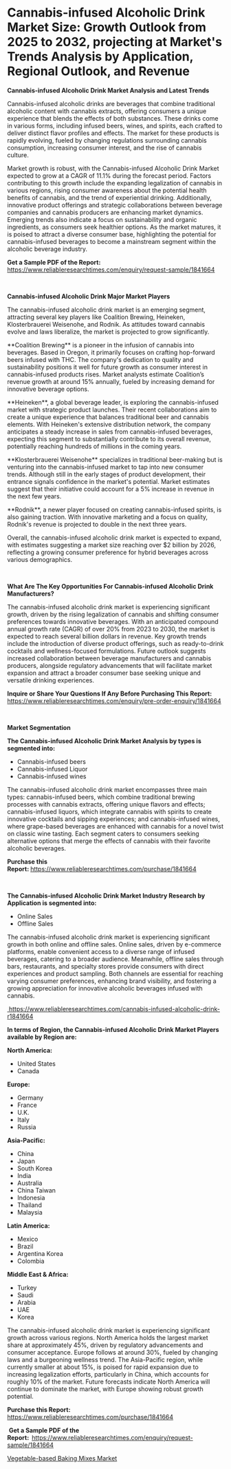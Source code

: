 <p><h1>Cannabis-infused Alcoholic Drink Market Size: Growth Outlook from 2025 to 2032, projecting at Market's Trends Analysis by Application, Regional Outlook, and Revenue</h1></p><p><strong>Cannabis-infused Alcoholic Drink Market Analysis and Latest Trends</strong></p>
<p><p>Cannabis-infused alcoholic drinks are beverages that combine traditional alcoholic content with cannabis extracts, offering consumers a unique experience that blends the effects of both substances. These drinks come in various forms, including infused beers, wines, and spirits, each crafted to deliver distinct flavor profiles and effects. The market for these products is rapidly evolving, fueled by changing regulations surrounding cannabis consumption, increasing consumer interest, and the rise of cannabis culture.</p><p>Market growth is robust, with the Cannabis-infused Alcoholic Drink Market expected to grow at a CAGR of 11.1% during the forecast period. Factors contributing to this growth include the expanding legalization of cannabis in various regions, rising consumer awareness about the potential health benefits of cannabis, and the trend of experiential drinking. Additionally, innovative product offerings and strategic collaborations between beverage companies and cannabis producers are enhancing market dynamics. Emerging trends also indicate a focus on sustainability and organic ingredients, as consumers seek healthier options. As the market matures, it is poised to attract a diverse consumer base, highlighting the potential for cannabis-infused beverages to become a mainstream segment within the alcoholic beverage industry.</p></p>
<p><strong>Get a Sample PDF of the Report:&nbsp;</strong> <a href="https://www.reliableresearchtimes.com/enquiry/request-sample/1841664?utm_campaign=2123&utm_medium=2&utm_source=Github&utm_content=ia&utm_term=15022025&utm_id=cannabis-infused-alcoholic-drink">https://www.reliableresearchtimes.com/enquiry/request-sample/1841664</a></p>
<p>&nbsp;</p>
<p><strong>Cannabis-infused Alcoholic Drink Major Market Players</strong></p>
<p><p>The cannabis-infused alcoholic drink market is an emerging segment, attracting several key players like Coalition Brewing, Heineken, Klosterbrauerei Weisenohe, and Rodnik. As attitudes toward cannabis evolve and laws liberalize, the market is projected to grow significantly.</p><p>**Coalition Brewing** is a pioneer in the infusion of cannabis into beverages. Based in Oregon, it primarily focuses on crafting hop-forward beers infused with THC. The company's dedication to quality and sustainability positions it well for future growth as consumer interest in cannabis-infused products rises. Market analysts estimate Coalition’s revenue growth at around 15% annually, fueled by increasing demand for innovative beverage options.</p><p>**Heineken**, a global beverage leader, is exploring the cannabis-infused market with strategic product launches. Their recent collaborations aim to create a unique experience that balances traditional beer and cannabis elements. With Heineken's extensive distribution network, the company anticipates a steady increase in sales from cannabis-infused beverages, expecting this segment to substantially contribute to its overall revenue, potentially reaching hundreds of millions in the coming years.</p><p>**Klosterbrauerei Weisenohe** specializes in traditional beer-making but is venturing into the cannabis-infused market to tap into new consumer trends. Although still in the early stages of product development, their entrance signals confidence in the market's potential. Market estimates suggest that their initiative could account for a 5% increase in revenue in the next few years.</p><p>**Rodnik**, a newer player focused on creating cannabis-infused spirits, is also gaining traction. With innovative marketing and a focus on quality, Rodnik's revenue is projected to double in the next three years.</p><p>Overall, the cannabis-infused alcoholic drink market is expected to expand, with estimates suggesting a market size reaching over $2 billion by 2026, reflecting a growing consumer preference for hybrid beverages across various demographics.</p></p>
<p>&nbsp;</p>
<p><strong>What Are The Key Opportunities For Cannabis-infused Alcoholic Drink Manufacturers?</strong></p>
<p><p>The cannabis-infused alcoholic drink market is experiencing significant growth, driven by the rising legalization of cannabis and shifting consumer preferences towards innovative beverages. With an anticipated compound annual growth rate (CAGR) of over 20% from 2023 to 2030, the market is expected to reach several billion dollars in revenue. Key growth trends include the introduction of diverse product offerings, such as ready-to-drink cocktails and wellness-focused formulations. Future outlook suggests increased collaboration between beverage manufacturers and cannabis producers, alongside regulatory advancements that will facilitate market expansion and attract a broader consumer base seeking unique and versatile drinking experiences.</p></p>
<p><strong>Inquire or Share Your Questions If Any Before Purchasing This Report:</strong> <a href="https://www.reliableresearchtimes.com/enquiry/pre-order-enquiry/1841664?utm_campaign=2123&utm_medium=2&utm_source=Github&utm_content=ia&utm_term=15022025&utm_id=cannabis-infused-alcoholic-drink">https://www.reliableresearchtimes.com/enquiry/pre-order-enquiry/1841664</a></p>
<p>&nbsp;</p>
<p><strong>Market Segmentation</strong></p>
<p><strong>The Cannabis-infused Alcoholic Drink Market Analysis by types is segmented into:</strong></p>
<p><ul><li>Cannabis-infused beers</li><li>Cannabis-infused Liquor</li><li>Cannabis-infused wines</li></ul></p>
<p><p>The cannabis-infused alcoholic drink market encompasses three main types: cannabis-infused beers, which combine traditional brewing processes with cannabis extracts, offering unique flavors and effects; cannabis-infused liquors, which integrate cannabis with spirits to create innovative cocktails and sipping experiences; and cannabis-infused wines, where grape-based beverages are enhanced with cannabis for a novel twist on classic wine tasting. Each segment caters to consumers seeking alternative options that merge the effects of cannabis with their favorite alcoholic beverages.</p></p>
<p><strong>Purchase this Report:&nbsp;</strong><a href="https://www.reliableresearchtimes.com/purchase/1841664?utm_campaign=2123&utm_medium=2&utm_source=Github&utm_content=ia&utm_term=15022025&utm_id=cannabis-infused-alcoholic-drink">https://www.reliableresearchtimes.com/purchase/1841664</a></p>
<p>&nbsp;</p>
<p><strong>The Cannabis-infused Alcoholic Drink Market Industry Research by Application is segmented into:</strong></p>
<p><ul><li>Online Sales</li><li>Offline Sales</li></ul></p>
<p><p>The cannabis-infused alcoholic drink market is experiencing significant growth in both online and offline sales. Online sales, driven by e-commerce platforms, enable convenient access to a diverse range of infused beverages, catering to a broader audience. Meanwhile, offline sales through bars, restaurants, and specialty stores provide consumers with direct experiences and product sampling. Both channels are essential for reaching varying consumer preferences, enhancing brand visibility, and fostering a growing appreciation for innovative alcoholic beverages infused with cannabis.</p></p>
<p><a href="https://www.reliableresearchtimes.com/cannabis-infused-alcoholic-drink-r1841664?utm_campaign=2123&utm_medium=2&utm_source=Github&utm_content=ia&utm_term=15022025&utm_id=cannabis-infused-alcoholic-drink">&nbsp;https://www.reliableresearchtimes.com/cannabis-infused-alcoholic-drink-r1841664</a></p>
<p><strong>In terms of Region, the Cannabis-infused Alcoholic Drink Market Players available by Region are:</strong></p>
<p>
    <p> <strong> North America: </strong>
        <ul>
            <li>United States</li>
            <li>Canada</li>
        </ul>
        </p> 
    <p> <strong> Europe: </strong>
        <ul>
            <li>Germany</li>
            <li>France</li>
            <li>U.K.</li>
            <li>Italy</li>
            <li>Russia</li>
        </ul>
        </p> 
    <p> <strong> Asia-Pacific: </strong>
        <ul>
            <li>China</li>
            <li>Japan</li>
            <li>South Korea</li>
            <li>India</li>
            <li>Australia</li>
            <li>China Taiwan</li>
            <li>Indonesia</li>
            <li>Thailand</li>
            <li>Malaysia</li>
        </ul>
        </p> 
    <p> <strong> Latin America: </strong>
        <ul>
            <li>Mexico</li>
            <li>Brazil</li>
            <li>Argentina Korea</li>
            <li>Colombia</li>
        </ul>
        </p> 
    <p> <strong> Middle East & Africa: </strong>
        <ul>
            <li>Turkey</li>
            <li>Saudi</li>
            <li>Arabia</li>
            <li>UAE</li>
            <li>Korea</li>
        </ul>
    </p>
    </p>
<p><p>The cannabis-infused alcoholic drink market is experiencing significant growth across various regions. North America holds the largest market share at approximately 45%, driven by regulatory advancements and consumer acceptance. Europe follows at around 30%, fueled by changing laws and a burgeoning wellness trend. The Asia-Pacific region, while currently smaller at about 15%, is poised for rapid expansion due to increasing legalization efforts, particularly in China, which accounts for roughly 10% of the market. Future forecasts indicate North America will continue to dominate the market, with Europe showing robust growth potential.</p></p>
<p><strong>Purchase this Report: </strong><a href="https://www.reliableresearchtimes.com/purchase/1841664?utm_campaign=2123&utm_medium=2&utm_source=Github&utm_content=ia&utm_term=15022025&utm_id=cannabis-infused-alcoholic-drink">https://www.reliableresearchtimes.com/purchase/1841664</a></p>
<p>&nbsp;<strong>Get a Sample PDF of the Report:&nbsp;&nbsp;</strong><a href="https://www.reliableresearchtimes.com/enquiry/request-sample/1841664?utm_campaign=2123&utm_medium=2&utm_source=Github&utm_content=ia&utm_term=15022025&utm_id=cannabis-infused-alcoholic-drink">https://www.reliableresearchtimes.com/enquiry/request-sample/1841664</a></p>
<p><strong></strong></p>
<p><p><a href="https://github.com/mcfred89/Market-Research-Report-List-1/blob/main/vegetable-based-baking-mixes-market.md?utm_campaign=2123&utm_medium=2&utm_source=Github&utm_content=ia&utm_term=15022025&utm_id=cannabis-infused-alcoholic-drink">Vegetable-based Baking Mixes Market</a></p></p>